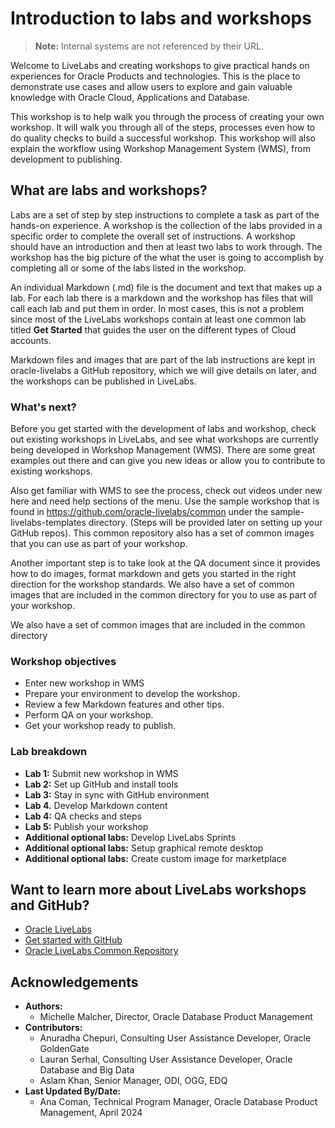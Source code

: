 # Introduction to labs and workshops

> **Note:** Internal systems are not referenced by their URL.


Welcome to LiveLabs and creating workshops to give practical hands on experiences for Oracle Products and technologies. This is the place to demonstrate use cases and allow users to explore and gain valuable knowledge with Oracle Cloud, Applications and Database.

This workshop is to help walk you through the process of creating your own workshop. It will walk you through all of the steps, processes even how to do quality checks to build a successful workshop. This workshop will also explain the workflow using Workshop Management System (WMS), from development to publishing.

## What are labs and workshops?

Labs are a set of step by step instructions to complete a task as part of the hands-on experience. A workshop is the collection of the labs provided in a specific order to complete the overall set of instructions. A workshop should have an introduction and then at least two labs to work through. The workshop has the big picture of the what the user is going to accomplish by completing all or some of the labs listed in the workshop.

An individual Markdown (.md) file is the document and text that makes up a lab. For each lab there is a markdown and the workshop has files that will call each lab and put them in order. In most cases, this is not a problem since most of the LiveLabs workshops contain at least one common lab titled **Get Started** that guides the user on the different types of Cloud accounts.

Markdown files and images that are part of the lab instructions are kept in oracle-livelabs a GitHub repository, which we will give details on later, and the workshops can be published in LiveLabs.

### **What's next?**

Before you get started with the development of labs and workshop, check out existing workshops in LiveLabs, and see what workshops are currently being developed in Workshop Management (WMS). There are some great examples out there and can give you new ideas or allow you to contribute to existing workshops.


Also get familiar with WMS to see the process, check out videos under new here and need help sections of the menu. Use the sample workshop that is found in https://github.com/oracle-livelabs/common under the  sample-livelabs-templates directory. (Steps will be provided later on setting up your GitHub repos). This common repository also has a set of common images that you can use as part of your workshop.

Another important step is to take look at the QA document since it provides how to do images, format markdown and gets you started in the right direction for the workshop standards. We also have a set of common images that are included in the common directory for you to use as part of your workshop.

We also have a set of common images that are included in the common directory

### **Workshop objectives**


* Enter new workshop in WMS
* Prepare your environment to develop the workshop.
* Review a few Markdown features and other tips.
* Perform QA on your workshop.
* Get your workshop ready to publish.

### **Lab breakdown**

- **Lab 1:** Submit new workshop in WMS
- **Lab 2:** Set up GitHub and install tools
- **Lab 3:** Stay in sync with GitHub environment
- **Lab 4.** Develop Markdown content
- **Lab 4:** QA checks and steps
- **Lab 5:** Publish your workshop
- **Additional optional labs:** Develop LiveLabs Sprints
- **Additional optional labs:** Setup graphical remote desktop
- **Additional optional labs:** Create custom image for marketplace



## Want to learn more about LiveLabs workshops and GitHub?

* [Oracle LiveLabs](https://livelabs.oracle.com)
* [Get started with GitHub](https://docs.github.com/en/get-started)
* [Oracle LiveLabs Common Repository](https://github.com/oracle-livelabs/common/tree/main/images)

## Acknowledgements

* **Authors:**
    * Michelle Malcher, Director, Oracle Database Product Management
* **Contributors:**
    * Anuradha Chepuri, Consulting User Assistance Developer, Oracle GoldenGate
    * Lauran Serhal, Consulting User Assistance Developer, Oracle Database and Big Data
    * Aslam Khan, Senior Manager, ODI, OGG, EDQ
* **Last Updated By/Date:**
    * Ana Coman, Technical Program Manager, Oracle Database Product Management, April 2024
